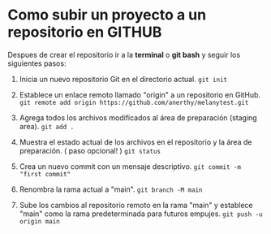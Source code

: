 # Como subir un proyecto a un repositorio en GITHUB
Despues de crear el repositorio ir a la **terminal** o **git bash** y seguir los siguientes pasos:

1. Inicia un nuevo repositorio Git en el directorio actual.
    `git init`

2. Establece un enlace remoto llamado "origin" a un repositorio en GitHub.
    `git remote add origin https://github.com/anerthy/melanytest.git`

3. Agrega todos los archivos modificados al área de preparación (staging area).
    `git add .`

4. Muestra el estado actual de los archivos en el repositorio y la área de preparación. ( paso opcional! )
    `git status`

5. Crea un nuevo commit con un mensaje descriptivo.
    `git commit -m "first commit"`

6. Renombra la rama actual a "main".
    `git branch -M main`

7. Sube los cambios al repositorio remoto en la rama "main" y establece "main" como la rama predeterminada para futuros empujes.
    `git push -u origin main`